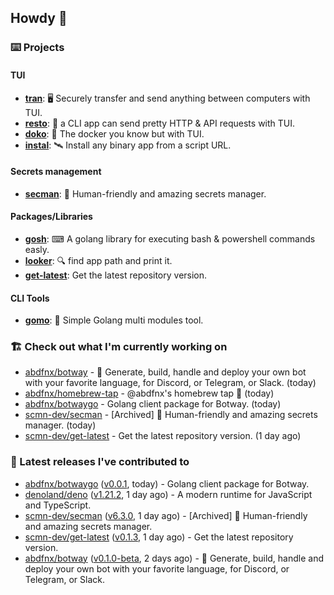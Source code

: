 ## Howdy 👋

### ⌨️ Projects

#### TUI

- [**tran**](https://github.com/abdfnx/tran): 🖥 Securely transfer and send anything between computers with TUI.
- [**resto**](https://github.com/abdfnx/resto): 🔗 a CLI app can send pretty HTTP & API requests with TUI.
- [**doko**](https://github.com/abdfnx/doko): 🐳 The docker you know but with TUI.
- [**instal**](https://github.com/abdfnx/instal): 🛰️ Install any binary app from a script URL.

#### Secrets management

- [**secman**](https://github.com/scmn-dev/secman): 👊 Human-friendly and amazing secrets manager.

#### Packages/Libraries

- [**gosh**](https://github.com/abdfnx/gosh): ⌨ A golang library for executing bash & powershell commands easly.
- [**looker**](https://github.com/abdfnx/looker): 🔍 find app path and print it.
- [**get-latest**](https://github.com/scmn-dev/get-latest): Get the latest repository version.

#### CLI Tools

- [**gomo**](https://github.com/abdfnx/gomo): 📐 Simple Golang multi modules tool.

### 🏗️ Check out what I'm currently working on


- [abdfnx/botway](https://github.com/abdfnx/botway) - 🤖 Generate, build, handle and deploy your own bot with your favorite language, for Discord, or Telegram, or Slack. (today)
- [abdfnx/homebrew-tap](https://github.com/abdfnx/homebrew-tap) - @abdfnx&#39;s homebrew tap 🍺 (today)
- [abdfnx/botwaygo](https://github.com/abdfnx/botwaygo) - Golang client package for Botway. (today)
- [scmn-dev/secman](https://github.com/scmn-dev/secman) - [Archived] 👊 Human-friendly and amazing secrets manager. (today)
- [scmn-dev/get-latest](https://github.com/scmn-dev/get-latest) - Get the latest repository version. (1 day ago)

### 🔭 Latest releases I've contributed to

- [abdfnx/botwaygo](https://github.com/abdfnx/botwaygo) ([v0.0.1](https://github.com/abdfnx/botwaygo/releases/tag/v0.0.1), today) - Golang client package for Botway.
- [denoland/deno](https://github.com/denoland/deno) ([v1.21.2](https://github.com/denoland/deno/releases/tag/v1.21.2), 1 day ago) - A modern runtime for JavaScript and TypeScript.
- [scmn-dev/secman](https://github.com/scmn-dev/secman) ([v6.3.0](https://github.com/scmn-dev/secman/releases/tag/v6.3.0), 1 day ago) - [Archived] 👊 Human-friendly and amazing secrets manager.
- [scmn-dev/get-latest](https://github.com/scmn-dev/get-latest) ([v0.1.3](https://github.com/scmn-dev/get-latest/releases/tag/v0.1.3), 1 day ago) - Get the latest repository version.
- [abdfnx/botway](https://github.com/abdfnx/botway) ([v0.1.0-beta](https://github.com/abdfnx/botway/releases/tag/v0.1.0-beta), 2 days ago) - 🤖 Generate, build, handle and deploy your own bot with your favorite language, for Discord, or Telegram, or Slack.
